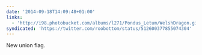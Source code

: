 ```yaml
---
date: '2014-09-18T14:09:48+01:00'
links:
  - 'http://i98.photobucket.com/albums/l271/Pondus_Letum/WelshDragon.gif'
syndicated: 'https://twitter.com/roobottom/status/512600377855074304'
---
```

New union flag. 
